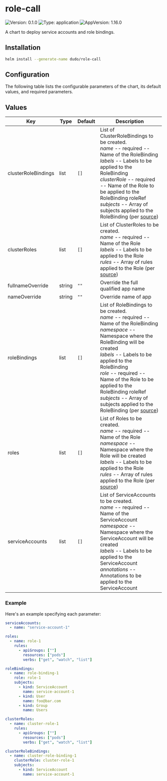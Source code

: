 # role-call

![Version: 0.1.0](https://img.shields.io/badge/Version-0.1.0-informational?style=flat-square) ![Type: application](https://img.shields.io/badge/Type-application-informational?style=flat-square) ![AppVersion: 1.16.0](https://img.shields.io/badge/AppVersion-1.16.0-informational?style=flat-square)

A chart to deploy service accounts and role bindings.

## Installation

```sh
helm install --generate-name dudo/role-call
```

## Configuration

The following table lists the configurable parameters of the chart, its default values, and required parameters.

## Values

| Key | Type | Default | Description |
|-----|------|---------|-------------|
| clusterRoleBindings | list | `[]` | List of ClusterRoleBindings to be created. <br/> *name* -- required -- Name of the RoleBinding <br/> *labels* -- Labels to be applied to the RoleBinding <br/> *clusterRole* -- required -- Name of the Role to be applied to the RoleBinding roleRef <br/> *subjects* -- Array of subjects applied to the RoleBinding (per [source](https://kubernetes.io/docs/reference/access-authn-authz/rbac/#rolebinding-and-clusterrolebinding)) |
| clusterRoles | list | `[]` | List of ClusterRoles to be created. <br/> *name* -- required -- Name of the Role <br/> *labels* -- Labels to be applied to the Role <br/> *rules* -- Array of rules applied to the Role (per [source](https://kubernetes.io/docs/reference/access-authn-authz/rbac/#role-and-clusterrole)) |
| fullnameOverride | string | `""` | Override the full qualified app name |
| nameOverride | string | `""` | Override name of app |
| roleBindings | list | `[]` | List of RoleBindings to be created. <br/> *name* -- required -- Name of the RoleBinding <br/> *namespace* -- Namespace where the RoleBinding will be created <br/> *labels* -- Labels to be applied to the RoleBinding <br/> *role* -- required -- Name of the Role to be applied to the RoleBinding roleRef <br/> *subjects* -- Array of subjects applied to the RoleBinding (per [source](https://kubernetes.io/docs/reference/access-authn-authz/rbac/#rolebinding-and-clusterrolebinding)) |
| roles | list | `[]` | List of Roles to be created. <br/> *name* -- required -- Name of the Role <br/> *namespace* -- Namespace where the Role will be created <br/> *labels* -- Labels to be applied to the Role <br/> *rules* -- Array of rules applied to the Role (per [source](https://kubernetes.io/docs/reference/access-authn-authz/rbac/#role-and-clusterrole)) |
| serviceAccounts | list | `[]` | List of ServiceAccounts to be created. <br/> *name* -- required -- Name of the ServiceAccount <br/> *namespace* -- Namespace where the ServiceAccount will be created <br/> *labels* -- Labels to be applied to the ServiceAccount <br/> *annotations* -- Annotations to be applied to the ServiceAccount |

### Example

Here's an example specifying each parameter:

```yaml
serviceAccounts:
  - name: "service-account-1"

roles:
  - name: role-1
    rules:
      - apiGroups: [""]
        resources: ["pods"]
        verbs: ["get", "watch", "list"]

roleBindings:
  - name: role-binding-1
    role: role-1
    subjects:
      - kind: ServiceAccount
        name: service-account-1
      - kind: User
        name: foo@bar.com
      - kind: Group
        name: Users

clusterRoles:
  - name: cluster-role-1
    rules:
      - apiGroups: [""]
        resources: ["pods"]
        verbs: ["get", "watch", "list"]

clusterRoleBindings:
  - name: cluster-role-binding-1
    clusterRole: cluster-role-1
    subjects:
      - kind: ServiceAccount
        name: service-account-1
```
